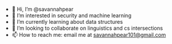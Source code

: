 - 👋 Hi, I’m @savannahpear
- 👀 I’m interested in security and machine learning
- 🌱 I’m currently learning about data structures
- 💞️ I’m looking to collaborate on linguistics and cs intersections
- 📫 How to reach me: email me at savannahpear101@gmail.com

<!---
savannahpear/savannahpear is a ✨ special ✨ repository because its `README.md` (this file) appears on your GitHub profile.
You can click the Preview link to take a look at your changes.
--->
